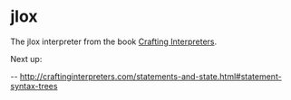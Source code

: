 # jlox
The jlox interpreter from the book [Crafting Interpreters](https://craftinginterpreters.com).


Next up:

-- http://craftinginterpreters.com/statements-and-state.html#statement-syntax-trees